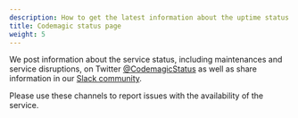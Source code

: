 ```yaml
---
description: How to get the latest information about the uptime status of Codemagic
title: Codemagic status page
weight: 5
---
```


We post information about the service status, including maintenances and service disruptions, on Twitter [@CodemagicStatus](https://twitter.com/CodemagicStatus) as well as share information in our [Slack community](https://slack.codemagic.io).

Please use these channels to report issues with the availability of the service.
